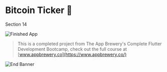 # Bitcoin Ticker 🤑

Section 14

![Finished App](https://github.com/londonappbrewery/Images/blob/master/bitcoin-flutter-demo.gif)

>This is a completed project from The App Brewery's Complete Flutter Development Bootcamp, check out the full course at [www.appbrewery.co](https://www.appbrewery.co/)

![End Banner](https://github.com/londonappbrewery/Images/blob/master/readme-end-banner.png)
